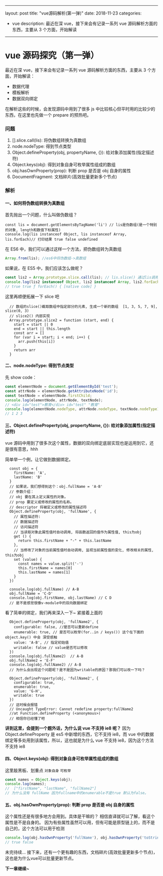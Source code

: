
---
layout: post
title: "vue源码解析(第一弹)"
date: 2018-11-23
categories:
  - vue
description: 最近在深 vue，接下来会有记录一系列 vue 源码解析方面的东西，主要从 3 个方面，开始解读
---

# vue 源码探究（第一弹）

最近在深 vue，接下来会有记录一系列 vue 源码解析方面的东西，主要从 3 个方面，开始解读：

- 数据代理
- 模板解析
- 数据双向绑定

在解析这些的时候，会发现源码中用到了很多 js 中比较核心但平时用的比较少的东西，在这里也先做一个 prepare 的预热吧。

### 问题

1. [].slice.call(lis): 将伪数组转换为真数组
2. node.nodeType: 得到节点类型
3. Object.defineProperty(obj, propertyName, {}): 给对象添加属性(指定描述符)
4. Object.keys(obj): 得到对象自身可枚举属性组成的数组
5. obj.hasOwnProperty(prop): 判断 prop 是否是 obj 自身的属性
6. DocumentFragment: 文档碎片(高效批量更新多个节点)

### 解析

#### 一、如何将伪数组转换为真数组

首先抛出一个问题，什么叫做伪数组？

```JS
const lis = document.getElementsByTagName('li') // lis是伪数组(是一个特别的对象, length和数值下标属性)
console.log(lis instanceof Object, lis instanceof Array, lis.forEach)// 打印结果 true false undefined
```

在 ES6 中，我们可以通过这样一个方法，把伪数组转为真数组

```js
Array.from(lis); //es6中将伪数组->真数组
```

如果说，在 ES5 中，我们应该怎么做呢？

```js
const lis2 = Array.prototype.slice.call(lis); // lis.slice() 通过lis调用slice
console.log(lis2 instanceof Object, lis2 instanceof Array, lis2.forEach);
// true true ƒ forEach() { [native code] }
```

这里再顺便拓展一下 slice 吧

```JS
  // 数组的slice()截取数组中指定部分的元素, 生成一个新的数组  [1, 3, 5, 7, 9], slice(0, 3)
  // slice2() 内部实现
  Array.prototype.slice2 = function (start, end) {
    start = start || 0
    end = start || this.length
    const arr = []
    for (var i = start; i < end; i++) {
      arr.push(this[i])
    }
    return arr
  }
```

#### 二、node.nodeType: 得到节点类型

先 show code：

```js
const elementNode = document.getElementById('test');
const attrNode = elementNode.getAttributeNode('id');
const textNode = elementNode.firstChild;
console.log(elementNode, attrNode, textNode);
// <div id="test">教育</div> id="test" "教育"
console.log(elementNode.nodeType, attrNode.nodeType, textNode.nodeType);
// 1 2 3
```

#### 三、Object.defineProperty(obj, propertyName, {}): 给对象添加属性(指定描述符)

vue 源码中用到了很多次这个属性，数据的双向绑定底层实现也是运用到它，还是很有意思，hhh

简单举一个例，让它做到数据绑定。

```JS
  const obj = {
    firstName: 'A',
    lastName: 'B'
  }
  // 如果说，我们想得到这个：obj.fullName = 'A-B'
  // 参数介绍：
  // obj 要在其上定义属性的对象。
  // prop 要定义或修改的属性的名称。
  // descriptor 将被定义或修改的属性描述符
  Object.defineProperty(obj, 'fullName', {
    // 属性描述符:
    // 数据描述符
    // 访问描述符
    // 当读取对象此属性值时自动调用, 将函数返回的值作为属性值, this为obj
    get () {
      return this.firstName + "-" + this.lastName
    },
    // 当修改了对象的当前属性值时自动调用, 监视当前属性值的变化, 修改相关的属性, this为obj
    set (value) {
      const names = value.split('-')
      this.firstName = names[0]
      this.lastName = names[1]
    }
  })

  console.log(obj.fullName) // A-B
  obj.fullName = 'C-D'
  console.log(obj.firstName, obj.lastName) // C D
  // 是不是感觉很像v-module中的双向数据绑定
```

看了简单的绑定，我们再来深入一下~
紧接着上面的

```JS
  Object.defineProperty(obj, 'fullName2', {
    configurable: false, //是否可以重新define
    enumerable: true, // 是否可以枚举(for..in / keys()) 这个在下面的object.key() 中会 深受感触
    value: 'A-B', // 指定初始值
    writable: false // value是否可以修改
  })
  console.log(obj.fullName2)  // A-B
  obj.fullName2 = 'E-F'
  console.log(obj.fullName2) // A-B
  // 为什么会出现这个问题呢？是不是因为writable的原因？那我们可以改一下吗？

  Object.defineProperty(obj, 'fullName2', {
    configurable: true,
    enumerable: true,
    value: 'G-H',
    writable: true
  })
  // 这时候会报错
  // Uncaught TypeError: Cannot redefine property:fullName2
  //at Function.defineProperty (<anonymous>)
  // 相信你已经懂了吧
```

**讲到这里，会提到一个题外话，为什么说 vue 不支持 ie8 呢？**
因为 Object.defineProperty 是 es5 中新增的东西，它不支持 ie8，而 vue 中的数据绑定等多处用到该属性，所以，这也就是为什么 vue 不支持 ie8，因为这个方法不支持 ie8

#### 四、Object.keys(obj): 得到对象自身可枚举属性组成的数组

这里敲黑板、划重点 `对象自身` `可枚举`

```js
const names = Object.keys(obj);
console.log(names);
//  ["firstName", "lastName", "fullName2"]
// 为什么没有 fullName 因为fullname中的enumerable不是true 默认为false。
```

#### 五、obj.hasOwnProperty(prop): 判断 prop 是否是 obj 自身的属性

这个属性还是有很多地方会用到。具体是干嘛的？
相信直译就可以了解，看这个属性是不是自身的。
因为有些属性虽然可以用，但有可能是原型链上的，而不是自己的，这个方法可以用于检测

```js
console.log(obj.hasOwnProperty('fullName'), obj.hasOwnProperty('toString'));
// true false
```

未完待续... 
接下来，还有一个更有趣的东西，文档碎片(高效批量更新多个节点)，这也是为什么vue可以批量更新节点。

**下一章继续~**